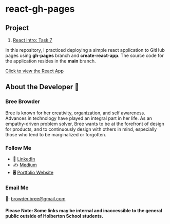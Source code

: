 # react-gh-pages

## Project

1. [React intro: Task 7](https://intranet.hbtn.io/projects/1755)

In this repository, I practiced deploying a simple react application to GitHub pages using <b>gh-pages</b> branch and <b>create-react-app</b>. The source code for the application resides in the <b>main</b> branch.

[Click to view the React App](https://breebrowder.github.io/react-gh-pages/)

## About the Developer  💬

### Bree Browder

Bree is known for her creativity, organization, and self awareness. Advances in technology have played an integral part in her life. As an empathy-driven problem solver, Bree wants to be at the forefront of design for products, and to continuously design with others in mind, especially those who tend to be marginalized or forgotten.

### Follow Me

- 📁 [LinkedIn](https://www.linkedin.com/in/breebrowder/)
- ✍️ [Medium](https://medium.com/@breebrowder)
- 🖥️ [Portfolio Website](https://breebrowder.github.io)

### Email Me
📩: browder.bree@gmail.com


#### Please Note: Some links may be internal and inaccessible to the general public outside of Holberton School students.

